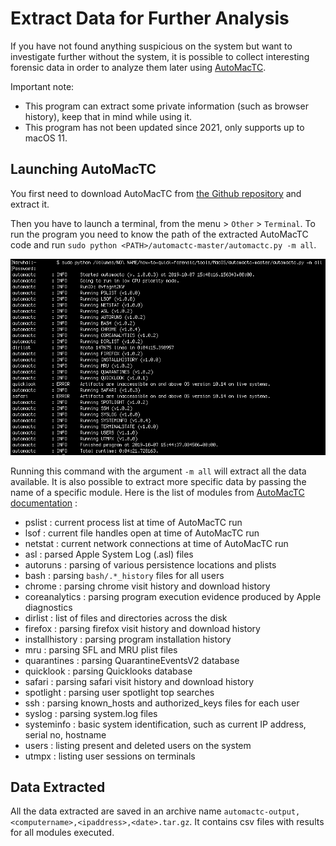 # Extract Data for Further Analysis

If you have not found anything suspicious on the system but want to investigate further without the system, it is possible to collect interesting forensic data in order to analyze them later using [AutoMacTC](https://www.crowdstrike.com/blog/automating-mac-forensic-triage/).

Important note:

* This program can extract some private information (such as browser history), keep that in mind while using it.
* This program has not been updated since 2021, only supports up to macOS 11.

## Launching AutoMacTC

You first need to download AutoMacTC from [the Github repository](https://github.com/CrowdStrike/automactc/archive/master.zip) and extract it.

Then you have to launch a terminal, from the menu > `Other` > `Terminal`. To run the program you need to know the path of the extracted AutoMacTC code and run `sudo python <PATH>/automactc-master/automactc.py -m all`.

![](../img/automactc.png)

Running this command with the argument `-m all` will extract all the data available. It is also possible to extract more specific data by passing the name of a specific module. Here is the list of modules from [AutoMacTC documentation](https://www.crowdstrike.com/blog/automating-mac-forensic-triage/) :

* pslist : current process list at time of AutoMacTC run
* lsof : current file handles open at time of AutoMacTC run
* netstat : current network connections at time of AutoMacTC run
* asl : parsed Apple System Log (.asl) files
* autoruns : parsing of various persistence locations and plists
* bash : parsing `bash/.*_history` files for all users
* chrome : parsing chrome visit history and download history
* coreanalytics : parsing program execution evidence produced by Apple diagnostics
* dirlist : list of files and directories across the disk
* firefox : parsing firefox visit history and download history
* installhistory : parsing program installation history
* mru : parsing SFL and MRU plist files
* quarantines : parsing QuarantineEventsV2 database
* quicklook : parsing Quicklooks database
* safari : parsing safari visit history and download history
* spotlight : parsing user spotlight top searches
* ssh : parsing known\_hosts and authorized\_keys files for each user
* syslog : parsing system.log files
* systeminfo : basic system identification, such as current IP address, serial no, hostname
* users : listing present and deleted users on the system
* utmpx : listing user sessions on terminals

## Data Extracted

All the data extracted are saved in an archive name `automactc-output,<computername>,<ipaddress>,<date>.tar.gz`. It contains csv files with results for all modules executed.

